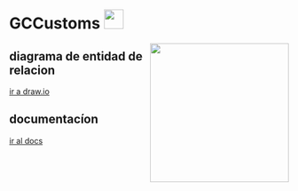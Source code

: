 <h1 >GCCustoms <img src="https://media.giphy.com/media/hvRJCLFzcasrR4ia7z/giphy.gif" width="35"></h1>
<picture> <img align="right" src="https://github.com/7oSkaaa/7oSkaaa/blob/main/Images/Right_Side.gif?raw=true" width = 250px></picture>
<H2>diagrama de entidad de relacion</H2>
<a href="https://app.diagrams.net/#G1zSlQPB5HvakhKFcp92buNKNTLV951y7U#%7B%22pageId%22%3A%223-AvpSZEXD0P5djD0mBd%22%7D"> ir a draw.io</a>
<H2>documentacíon</H2>
<a href="https://docs.google.com/document/d/1agyOYNWbXgedUqSZviJQ2macHlWCqZ-7/edit"> ir al docs</a>
